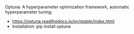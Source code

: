 <!--
1404-06-29
Mohammad Kadkhodaei Elyaderani
Refs: https://huggingface.co/learn/deep-rl-course/en/unitbonus2/introduction
-->

Optuna: A hyperparameter optimization framework, automatic hyperparameter tuning:
 - https://optuna.readthedocs.io/en/stable/index.html
 - Installation: pip install optuna

